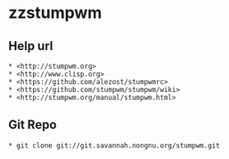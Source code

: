 zzstumpwm
=========

## Help url

    * <http://stumpwm.org>
    * <http://www.clisp.org>
    * <https://github.com/alezost/stumpwmrc>
    * <https://github.com/stumpwm/stumpwm/wiki>
    * <http://stumpwm.org/manual/stumpwm.html>

## Git Repo

    * git clone git://git.savannah.nongnu.org/stumpwm.git

